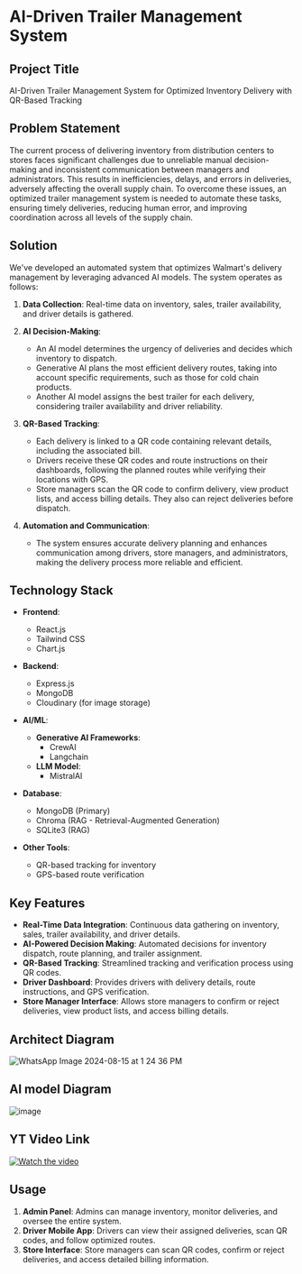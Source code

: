 # AI-Driven Trailer Management System

## Project Title
AI-Driven Trailer Management System for Optimized Inventory Delivery with QR-Based Tracking

## Problem Statement
The current process of delivering inventory from distribution centers to stores faces significant challenges due to unreliable manual decision-making and inconsistent communication between managers and administrators. This results in inefficiencies, delays, and errors in deliveries, adversely affecting the overall supply chain. To overcome these issues, an optimized trailer management system is needed to automate these tasks, ensuring timely deliveries, reducing human error, and improving coordination across all levels of the supply chain.

## Solution
We've developed an automated system that optimizes Walmart's delivery management by leveraging advanced AI models. The system operates as follows:

1. **Data Collection**: Real-time data on inventory, sales, trailer availability, and driver details is gathered.
  
2. **AI Decision-Making**: 
   - An AI model determines the urgency of deliveries and decides which inventory to dispatch.
   - Generative AI plans the most efficient delivery routes, taking into account specific requirements, such as those for cold chain products.
   - Another AI model assigns the best trailer for each delivery, considering trailer availability and driver reliability.

3. **QR-Based Tracking**: 
   - Each delivery is linked to a QR code containing relevant details, including the associated bill.
   - Drivers receive these QR codes and route instructions on their dashboards, following the planned routes while verifying their locations with GPS.
   - Store managers scan the QR code to confirm delivery, view product lists, and access billing details. They also can reject deliveries before dispatch.

4. **Automation and Communication**: 
   - The system ensures accurate delivery planning and enhances communication among drivers, store managers, and administrators, making the delivery process more reliable and efficient.

## Technology Stack
- **Frontend**:
  - React.js
  - Tailwind CSS
  - Chart.js

- **Backend**:
  - Express.js
  - MongoDB
  - Cloudinary (for image storage)

- **AI/ML**:
  - **Generative AI Frameworks**:
    - CrewAI
    - Langchain
  - **LLM Model**:
    - MistralAI

- **Database**:
  - MongoDB (Primary)
  - Chroma (RAG - Retrieval-Augmented Generation)
  - SQLite3 (RAG)

- **Other Tools**:
  - QR-based tracking for inventory
  - GPS-based route verification

## Key Features
- **Real-Time Data Integration**: Continuous data gathering on inventory, sales, trailer availability, and driver details.
- **AI-Powered Decision Making**: Automated decisions for inventory dispatch, route planning, and trailer assignment.
- **QR-Based Tracking**: Streamlined tracking and verification process using QR codes.
- **Driver Dashboard**: Provides drivers with delivery details, route instructions, and GPS verification.
- **Store Manager Interface**: Allows store managers to confirm or reject deliveries, view product lists, and access billing details.

## Architect Diagram 

![WhatsApp Image 2024-08-15 at 1 24 36 PM](https://github.com/user-attachments/assets/14d3805c-2709-4aeb-b5d3-2156ce2c4089)

## AI model Diagram

![image](https://github.com/user-attachments/assets/1ce2d189-63bd-442d-bcd2-048078dce898)

## YT Video Link 

[![Watch the video](https://img.youtube.com/vi/p0HcXKrnb-I/hqdefault.jpg)](https://youtu.be/p0HcXKrnb-I?si=m8KiYJlKyjxoXwVp)

## Usage
1. **Admin Panel**: Admins can manage inventory, monitor deliveries, and oversee the entire system.
2. **Driver Mobile App**: Drivers can view their assigned deliveries, scan QR codes, and follow optimized routes.
3. **Store Interface**: Store managers can scan QR codes, confirm or reject deliveries, and access detailed billing information.

